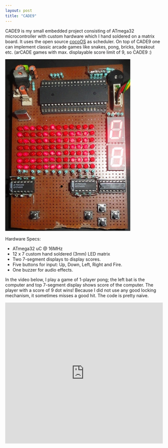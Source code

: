 ```yaml
---
layout: post
title: "CADE9"
---
```


CADE9 is my small embedded project consisting of ATmega32 microcontroller with custom hardware which I hand soldered on a matrix board. It uses the open source [cocoOS](http://www.cocoos.net) as scheduler. On top of CADE9 one can implement classic arcade games like snakes, pong, bricks, breakout etc. (arCADE games with max. displayable score limit of 9, so CADE9 :)

<div class="post-image">
  <img src="/images/cade9.jpg"/>
</div>

Hardware Specs:

- ATmega32 uC @ 16MHz
- 12 x 7 custom hand soldered (3mm) LED matrix
- Two 7-segment displays to display scores.
- Five buttons for input: Up, Down, Left, Right and Fire.
- One buzzer for audio effects.

In the video below, I play a game of 1-player pong; the left bat is the computer and top 7-segment display shows score of the computer. The player with a score of 9 dot wins! Because I did not use any good locking mechanism, it sometimes misses a good hit. The code is pretty naive.

<div class="post-image"><iframe width="100%" height="450" src="http://www.youtube.com/embed/F4D6QbLzOpM?rel=0" frameborder="0" allowfullscreen></iframe></div>